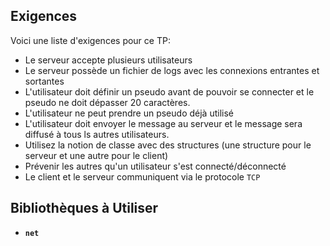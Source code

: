 ## Exigences

Voici une liste d'exigences pour ce TP:

* Le serveur accepte plusieurs utilisateurs
* Le serveur possède un fichier de logs avec les connexions entrantes et sortantes
* L'utilisateur doit définir un pseudo avant de pouvoir se connecter et le pseudo ne doit dépasser 20 caractères.
* L'utilisateur ne peut prendre un pseudo déjà utilisé
* L'utilisateur doit envoyer le message au serveur et le message sera diffusé à tous ls autres utilisateurs.
* Utilisez la notion de classe avec des structures (une structure pour le serveur et une autre pour le client)
* Prévenir les autres qu'un utilisateur s'est connecté/déconnecté
* Le client et le serveur communiquent via le protocole `TCP`

## Bibliothèques à Utiliser

- **`net`**